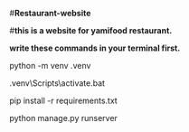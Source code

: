 #**Restaurant-website**

#**this is a website for yamifood restaurant.**

**write these commands in your terminal first.**

python -m venv .venv

.venv\Scripts\activate.bat

pip install -r requirements.txt

python manage.py runserver
